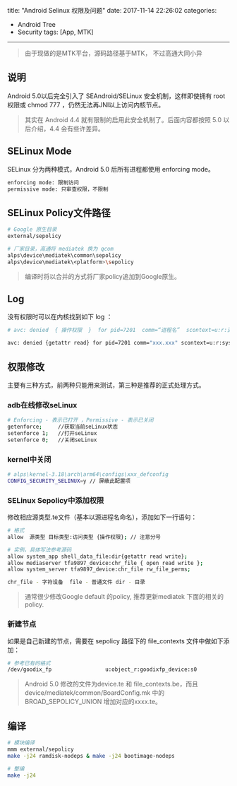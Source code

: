 title: "Android Selinux 权限及问题"
date: 2017-11-14 22:26:02
categories:
- Android Tree
- Security
tags: [App, MTK]
---


> 由于现做的是MTK平台，源码路径基于MTK， 不过高通大同小异

## 说明
Android 5.0以后完全引入了 SEAndroid/SELinux 安全机制，这样即使拥有 root 权限或 chmod 777 ，仍然无法再JNI以上访问内核节点。
> 其实在 Android 4.4 就有限制的启用此安全机制了。后面内容都按照 5.0  以后介绍，4.4 会有些许差异。

## SELinux Mode
SELinux 分为两种模式，Android 5.0 后所有进程都使用 enforcing mode。
```bash
enforcing mode: 限制访问
permissive mode: 只审查权限，不限制
```
<!--more-->
## SELinux Policy文件路径
```bash
# Google 原生目录 
external/sepolicy

# 厂家目录，高通将 mediatek 换为 qcom
alps\device\mediatek\common\sepolicy
alps\device\mediatek\<platform>\sepolicy
```
> 编译时将以合并的方式将厂家policy追加到Google原生。
     
## Log     
没有权限时可以在内核找到如下 log ：
```bash
# avc: denied  { 操作权限  }  for pid=7201  comm=“进程名”  scontext=u:r:源类型:s0  tcontext=u:r:目标类型:s0  tclass=访问类型 permissive=0

avc: denied {getattr read} for pid=7201 comm="xxx.xxx" scontext=u:r:system_app:s0 tcontext=u:r:shell_data_file:s0 tclass=dir permissive=0
```

## 权限修改
主要有三种方式，前两种只能用来测试，第三种是推荐的正式处理方式。
### adb在线修改seLinux
```bash
# Enforcing - 表示已打开 ，Permissive - 表示已关闭
getenforce;     //获取当前seLinux状态
setenforce 1;   //打开seLinux
setenforce 0;   //关闭seLinux
```
### kernel中关闭
```bash
# alps\kernel-3.18\arch\arm64\configs\xxx_defconfig
CONFIG_SECURITY_SELINUX=y // 屏蔽此配置项
```

### SELinux Sepolicy中添加权限
修改相应源类型.te文件（基本以源进程名命名），添加如下一行语句：
```bash
# 格式
allow  源类型 目标类型:访问类型 {操作权限}; // 注意分号

# 实例，具体写法参考源码
allow system_app shell_data_file:dir{getattr read write};
allow mediaserver tfa9897_device:chr_file { open read write }; 
allow system_server tfa9897_device:chr_file rw_file_perms; 

chr_file - 字符设备  file - 普通文件 dir - 目录
```
>通常很少修改Google default 的policy, 推荐更新mediatek 下面的相关的policy. 

### 新建节点
如果是自己新建的节点，需要在 sepolicy 路径下的 file_contexts 文件中做如下添加：
```bash
# 参考已有的格式
/dev/goodix_fp                 u:object_r:goodixfp_device:s0
```
>Android 5.0 修改的文件为device.te 和 file_contexts.be，而且device/mediatek/common/BoardConfig.mk 中的 BROAD_SEPOLICY_UNION 增加对应的xxxx.te。


## 编译
```bash
# 模块编译
mmm external/sepolicy
make -j24 ramdisk-nodeps & make -j24 bootimage-nodeps

# 整编
make -j24
```     
     
